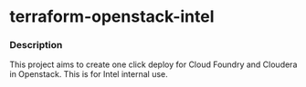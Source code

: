 # terraform-openstack-intel

### Description

This project aims to create one click deploy for Cloud Foundry and Cloudera in
Openstack. This is for Intel internal use.
